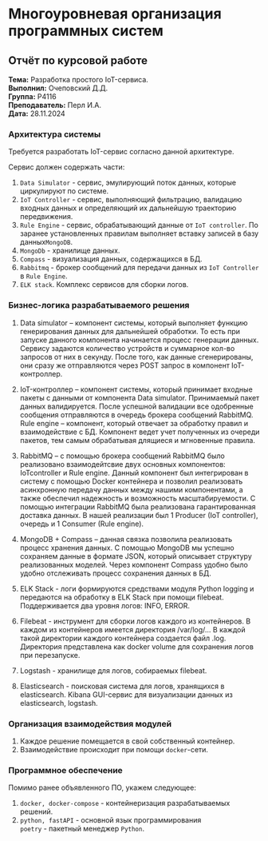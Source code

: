 # Многоуровневая организация программных систем
## Отчёт по курсовой работе
**Тема:** Разработка простого IoT-сервиса.  
**Выполнил:** Очеповский Д.Д.  
**Группа:** P4116  
**Преподаватель:** Перл И.А.  
**Дата:** 28.11.2024


### Архитектура системы
Требуется разработать IoT-сервис согласно данной архитектуре.

Сервис должен содержать части:
1. `Data Simulator` - сервис, эмулирующий поток данных, которые циркулируют по системе.
2. `IoT Controller` - сервис, выполняющий фильтрацию, валидацию входных данных и определяющий их дальнейшую траекторию передвижения.
3. `Rule Engine` - сервис, обрабатывающий данные от `IoT controller`. По заранее установленных правилам выполняет вставку записей в базу данных`MongoDB`.
4. `MongoDb` - хранилище данных.
5. `Compass` - визуализация данных, содержащихся в БД.
6. `Rabbitmq` - брокер сообщений для передачи данных из `IoT Controller` в `Rule Engine`.
7. `ELK stack`. Комплекс сервисов для сборки логов.

### Бизнес-логика разрабатываемого решения
1) Data simulator – компонент системы, который выполняет функцию генерирования данных для дальнейшей обработки. То есть при запуске данного компонента начинается процесс генерации данных. Сервису задаются количество устройств и суммарное кол-во запросов от них в секунду. После того, как данные сгенерированы, они сразу же отправляются через POST запрос в компонент IoT-контроллер.

2) IoT-контроллер – компонент системы, который принимает входные пакеты с данными от компонента Data simulator. Принимаемый пакет данных валидируется. После успешной валидации все одобренные сообщения отправляются в очередь брокера сообщений RabbitMQ.
Rule engine – компонент, который отвечает за обработку правил и взаимодействие с БД. Компонент ведет учет полученных из очереди пакетов, тем самым обрабатывая длящиеся и мгновенные правила.
3) RabbitMQ – с помощью брокера сообщений RabbitMQ было реализовано взаимодейтсвие двух основных компонентов: IoTcontroller и Rule engine. Данный компонент был интегрирован в систему с помощью Docker контейнера и позволил реализовать асинхронную передачу данных между нашими компонентами, а также обеспечил надежность и возможность масштабируемости. С помощью интеграции RabbitMQ была реализована гарантированная доставка данных. В нашей реализации был 1 Producer (IoT controller), очередь и 1 Consumer (Rule engine). 
4) MongoDB + Compass – данная связка позволила реализовать процесс хранения данных. С помощью MongoDB мы успешно сохраняем данные в формате JSON, который описывает структуру реализованных моделей. Через компонент Compass удобно было удобно отслеживать процесс сохранения данных в БД.
5) ELK Stack - логи формируются средствами модуля Python logging и передаются на обработку в ELK Stack при помощи filebeat. Поддерживается два уровня логов: INFO, ERROR.
6) Filebeat - инструмент для сборки логов каждого из контейнеров. В каждом из контейнеров имеется директория /var/log/... В каждой такой директории каждого контейнера создается файл .log. Директория представлена как docker volume для сохранения логов при перезапуске.
7) Logstash - хранилище для логов, собираемых filebeat.
8) Elasticsearch - поисковая система для логов, хранящихся в elasticsearch. 
Kibana GUI-сервис для визуализации данных из elasticsearch, logstash.

### Организация взаимодействия модулей
1. Каждое решение помещается в свой собственный контейнер.
2. Взаимодействие происходит при помощи `docker`-сети.
### Программное обеспечение
Помимо ранее объявленного ПО, укажем следующее:
1. `docker, docker-compose` - контейнеризация разрабатываемых решений.
2. `python, fastAPI` - основной язык программирования  
`poetry` - пакетный менеджер `Python`.
